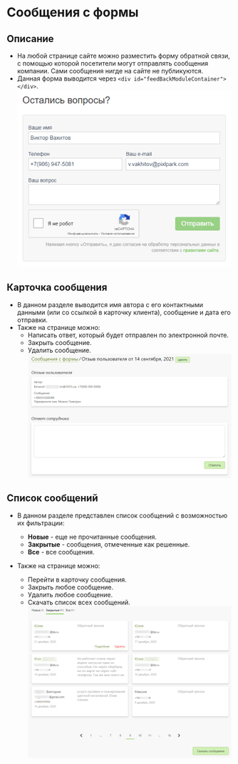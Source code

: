 # Сообщения с формы
## Описание
* На любой странице сайте можно разместить форму обратной связи, с помощью которой посетители могут отправлять сообщения компании. Сами сообщения нигде на сайте не публикуются.
* Данная форма выводится через `<div id="feedBackModuleContainer"></div>`.
![](../_media/feedback/form.png)

## Карточка сообщения
* В данном разделе выводится имя автора с его контактными данными (или со ссылкой в карточку клиента), сообщение и дата его отправки.
* Также на странице можно:
    + Написать ответ, который будет отправлен по электронной почте.
    + Закрыть сообщение.
    + Удалить сообщение.
![](../_media/feedback/feedback03.png)

## Список сообщений
* В данном разделе представлен список сообщений с возможностью их фильтрации:
    + __Новые__ - еще не прочитанные сообщения.
    + __Закрытые__ - сообщения, отмеченные как решенные.
    + __Все__ - все сообщения.

* Также на странице можно:
    + Перейти в карточку сообщения.
    + Закрыть любое сообщение.
    + Удалить любое сообщение.
    + Скачать список всех сообщений.
![](../_media/feedback/feedback04.png)